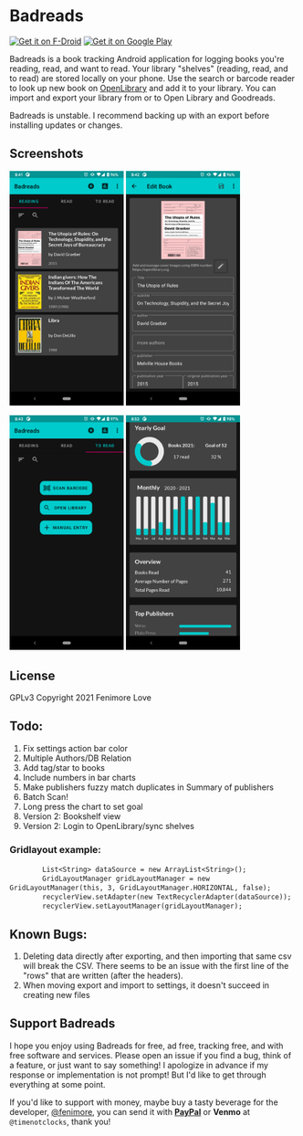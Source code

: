 # Badreads

[<img src="https://fdroid.gitlab.io/artwork/badge/get-it-on.png"
    alt="Get it on F-Droid"
    height="80">](https://f-droid.org/packages/com.timenotclocks.bookcase)
[<img src="https://play.google.com/intl/en_us/badges/static/images/badges/en_badge_web_generic.png"
      alt="Get it on Google Play"
      height="80">](https://play.google.com/store/apps/details?id=com.timenotclocks.bookcase)


Badreads is a book tracking Android application for logging books
you're reading, read, and want to read. Your library "shelves" (reading, read, and to read)
are stored locally on your phone. Use the search or barcode reader to look up
new book on [OpenLibrary](https://openlibrary.org) and add it to your library. You can
import and export your library from or to Open Library and Goodreads.

Badreads is unstable. I recommend backing up with an export before installing updates or changes.

## Screenshots

<img src="./fastlane/metadata/android/en-US/images/phoneScreenshots/1.png" alt="screenshot 1" width="200"> <img src="./fastlane/metadata/android/en-US/images/phoneScreenshots/2.png" width="200">

<img src="./fastlane/metadata/android/en-US/images/phoneScreenshots/3.png" alt="screenshot 3" width="200"> <img src="./fastlane/metadata/android/en-US/images/phoneScreenshots/4.png" width="200">

## License

GPLv3
Copyright 2021 Fenimore Love

## Todo:
1. Fix settings action bar color
2. Multiple Authors/DB Relation
3. Add tag/star to books
5. Include numbers in bar charts
6. Make publishers fuzzy match duplicates in Summary of publishers
10. Batch Scan!
11. Long press the chart to set goal
8. Version 2: Bookshelf view
9. Version 2: Login to OpenLibrary/sync shelves

### Gridlayout example:

```aidl
        List<String> dataSource = new ArrayList<String>();
        GridLayoutManager gridLayoutManager = new GridLayoutManager(this, 3, GridLayoutManager.HORIZONTAL, false);
        recyclerView.setAdapter(new TextRecyclerAdapter(dataSource));
        recyclerView.setLayoutManager(gridLayoutManager);
```

## Known Bugs:

1. Deleting data directly after exporting, and then importing that same csv will break the CSV.
There seems to be an issue with the first line of the "rows" that are written (after the headers).
3. When moving export and import to settings, it doesn't succeed in creating new files

## Support Badreads

I hope you enjoy using Badreads for free, ad free, tracking free, and with free software and services.
Please open an issue if you find a bug, think of a feature, or just want to say something!
I apologize in advance if my response or implementation is not prompt! But I'd like to get through everything at some point.

If you'd like to support with money, maybe buy a tasty beverage for the developer, [@fenimore](https://github.com/fenimore),
you can send it with **[PayPal](https://www.paypal.com/paypalme/timenotclocks)** or **Venmo** at `@timenotclocks`, thank you!

